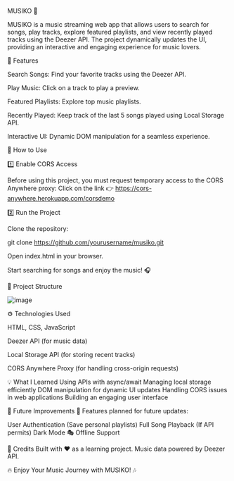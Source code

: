 MUSIKO 🎵

MUSIKO is a music streaming web app that allows users to search for songs, play tracks, explore featured playlists, and view recently played tracks using the Deezer API. The project dynamically updates the UI, providing an interactive and engaging experience for music lovers.

🚀 Features

Search Songs: Find your favorite tracks using the Deezer API.

Play Music: Click on a track to play a preview.

Featured Playlists: Explore top music playlists.

Recently Played: Keep track of the last 5 songs played using Local Storage API.

Interactive UI: Dynamic DOM manipulation for a seamless experience.

📌 How to Use

1️⃣ Enable CORS Access

Before using this project, you must request temporary access to the CORS Anywhere proxy:
Click on the link 👉 https://cors-anywhere.herokuapp.com/corsdemo

2️⃣ Run the Project

Clone the repository:

git clone https://github.com/yourusername/musiko.git

Open index.html in your browser.

Start searching for songs and enjoy the music! 🎧

📂 Project Structure

![image](https://github.com/user-attachments/assets/6ef44a90-3c13-4804-8685-37d504900cde)



⚙️ Technologies Used

HTML, CSS, JavaScript

Deezer API (for music data)

Local Storage API (for storing recent tracks)

CORS Anywhere Proxy (for handling cross-origin requests)

💡 What I Learned
Using APIs with async/await
Managing local storage efficiently
DOM manipulation for dynamic UI updates
Handling CORS issues in web applications
Building an engaging user interface

🎯 Future Improvements
🚀 Features planned for future updates:

User Authentication (Save personal playlists)
Full Song Playback (If API permits)
Dark Mode 🎭
Offline Support

👏 Credits
Built with ❤️ as a learning project.
Music data powered by Deezer API.

🔥 Enjoy Your Music Journey with MUSIKO! 🎶
